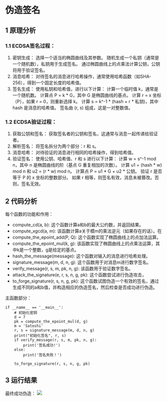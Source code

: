 # 伪造签名
## 1 原理分析
### 1.1 ECDSA签名过程：
1. 密钥生成：
选择一个适当的椭圆曲线及其参数。
随机生成一个私钥（通常是一个随机数），私钥用于生成签名。
通过椭圆曲线上的点乘法计算公钥，公钥将用于验证签名。
2. 消息哈希：
对待签名的消息进行哈希操作，通常使用哈希函数（如SHA-256），得到一个固定长度的哈希值。
3. 签名生成：
使用私钥和哈希值，进行以下计算：
计算一个临时值 k，通常是一个随机数。
计算点 P = k * G，其中 G 是椭圆曲线的基点。
计算 r = x 坐标（P），如果 r = 0，则重新选择 k。
计算 s = k^-1 * (hash + r * 私钥)，其中 hash 是消息的哈希值。
签名由 (r, s) 组成，这是一对整数值。
### 1.2 ECDSA验证过程：
1. 获取公钥和签名：
获取签名者的公钥和签名，这通常与消息一起传递给验证者。
2. 解析签名：
将签名拆分为两个部分：r 和 s。
3. 消息哈希：
对待验证的消息进行相同的哈希操作，得到哈希值。
4. 验证签名：
使用公钥、哈希值、r 和 s 进行以下计算：
计算 w = s^-1 mod n，其中 n 是椭圆曲线的阶（基点 G 重复相加的次数）。
计算 u1 = (hash * w) mod n 和 u2 = (r * w) mod n。
计算点 P = u1 * G + u2 * 公钥。
验证 r 是否等于 P 的 x 坐标的整数部分。
如果 r 相等，则签名有效，消息未被篡改。否则，签名无效。
## 2 代码分析
每个函数的功能和作用：
- compute_cd(a, b): 这个函数计算a和b的最大公约数，并返回结果。
- compute_xgcd(a, m): 该函数计算a关于模m的乘法逆元（如果存在的话）。在
- compute_the_epoint_add(P, Q): 这个函数实现了椭圆曲线上的点加法运算。
- compute_the_epoint_mul(k, g): 该函数实现了椭圆曲线上的点乘法运算，其中k是一个整数，g是给定的基点。
- hash_the_message(message): 这个函数对输入的消息进行哈希处理。
- signature_message(m, d, n, g): 这个函数用于对消息m进行数字签名。
- verify_message(r, s, m, pk, n, g): 该函数用于验证数字签名。
- attack_the_signature(e, r, s, n, g, pk): 这个函数尝试进行伪造攻击，
- to_forge_signature(r, s, n, g, pk): 这个函数试图伪造一个有效的签名，通过生成不同的a和b值，并构造相应的伪造签名，然后检查是否成功进行伪造。

主函数部分：
```
if __name__ == '__main__':
    # 初始化密钥
    d = 7
    pk = compute_the_epoint_mul(d, g)
    m = 'Satoshi'
    r, s = signature_message(m, d, n, g)
    print("初始化签名", r, s)
    if verify_message(r, s, m, pk, n, g):
        print('签名成功!')
    else:
        print('签名失败！')

    to_forge_signature(r, s, n, g, pk)
```
## 3 运行结果
最终成功伪造：
![](https://img1.imgtp.com/2023/08/04/pFcklnAe.png)